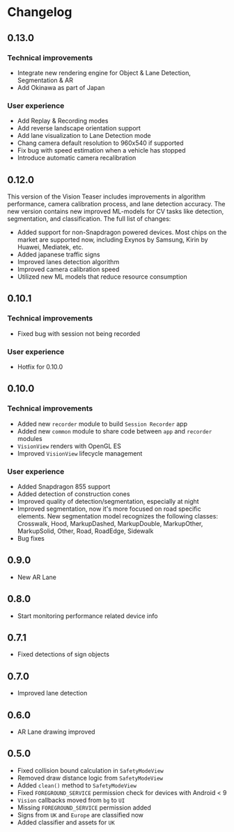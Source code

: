 # Changelog

## 0.13.0

### Technical improvements

- Integrate new rendering engine for Object & Lane Detection, Segmentation & AR
- Add Okinawa as part of Japan

### User experience

- Add Replay & Recording modes 
- Add reverse landscape orientation support
- Add lane visualization to Lane Detection mode
- Chang camera default resolution to 960x540 if supported
- Fix bug with speed estimation when a vehicle has stopped
- Introduce automatic camera recalibration

## 0.12.0
This version of the Vision Teaser includes improvements in algorithm performance, camera calibration process, 
and lane detection accuracy. 
The new version contains new improved ML-models for CV tasks like detection, segmentation, and classification. 
The full list of changes:

- Added support for non-Snapdragon powered devices. Most chips on the market are supported now,
including Exynos by Samsung, Kirin by Huawei, Mediatek, etc.
- Added japanese traffic signs 
- Improved lanes detection algorithm
- Improved camera calibration speed
- Utilized new ML models that reduce resource consumption

## 0.10.1

### Technical improvements

- Fixed bug with session not being recorded

### User experience

- Hotfix for 0.10.0 

## 0.10.0

### Technical improvements

- Added new `recorder` module to build `Session Recorder` app
- Added new `common` module to share code between `app` and `recorder` modules
- `VisionView` renders with OpenGL ES
- Improved `VisionView` lifecycle management

### User experience

- Added Snapdragon 855 support
- Added detection of construction cones
- Improved quality of detection/segmentation, especially at night
- Improved segmentation, now it's more focused on road specific elements. New segmentation model recognizes the following classes: Crosswalk, Hood, MarkupDashed, MarkupDouble, MarkupOther, MarkupSolid, Other, Road, RoadEdge, Sidewalk
- Bug fixes

## 0.9.0

- New AR Lane

## 0.8.0

- Start monitoring performance related device info

## 0.7.1

- Fixed detections of sign objects

## 0.7.0

- Improved lane detection

## 0.6.0

- AR Lane drawing improved

## 0.5.0

- Fixed collision bound calculation in `SafetyModeView`
- Removed draw distance logic from `SafetyModeView`
- Added `clean()` method to `SafetyModeView`
- Fixed `FOREGROUND_SERVICE` permission check for devices with Android < 9
- `Vision` callbacks moved from `bg` to `UI`
- Missing `FOREGROUND_SERVICE` permission added
- Signs from `UK` and `Europe` are classified now
- Added classifier and assets for `UK`
